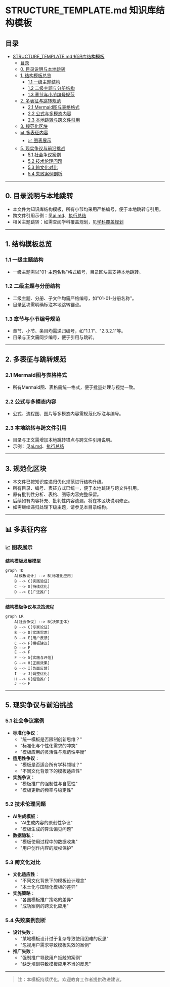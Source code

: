 # STRUCTURE_TEMPLATE.md 知识库结构模板

## 目录

- [STRUCTURE\_TEMPLATE.md 知识库结构模板](#structure_templatemd-知识库结构模板)
  - [目录](#目录)
  - [0. 目录说明与本地跳转](#0-目录说明与本地跳转)
  - [1. 结构模板总览](#1-结构模板总览)
    - [1.1 一级主题结构](#11-一级主题结构)
    - [1.2 二级主题与分册结构](#12-二级主题与分册结构)
    - [1.3 章节与小节编号规范](#13-章节与小节编号规范)
  - [2. 多表征与跳转规范](#2-多表征与跳转规范)
    - [2.1 Mermaid图与表格格式](#21-mermaid图与表格格式)
    - [2.2 公式与多模态内容](#22-公式与多模态内容)
    - [2.3 本地跳转与跨文件引用](#23-本地跳转与跨文件引用)
  - [3. 规范化区块](#3-规范化区块)
  - [📊 多表征内容](#📊-多表征内容)
    - [📈 图表展示](#📈-图表展示)
  - [5. 现实争议与前沿挑战](#5-现实争议与前沿挑战)
    - [5.1 社会争议案例](#51-社会争议案例)
    - [5.2 技术伦理问题](#52-技术伦理问题)
    - [5.3 跨文化对比](#53-跨文化对比)
    - [5.4 失败案例剖析](#54-失败案例剖析)

---

## 0. 目录说明与本地跳转

- 本文件为知识库结构模板，所有小节均采用严格编号，便于本地跳转与引用。
- 跨文件引用示例：见[ai.md](./ai.md)、[执行总结](./执行总结.md)
- 相关主题跳转：如需查阅学科覆盖规划，见[学科覆盖规划](./学科覆盖规划.md)

---

## 1. 结构模板总览

### 1.1 一级主题结构

- 一级主题需以"01-主题名称"格式编号，目录区块需支持本地跳转。

### 1.2 二级主题与分册结构

- 二级主题、分册、子文件均需严格编号，如"01-01-分册名称"。
- 目录区块需明确标注本地跳转锚点。

### 1.3 章节与小节编号规范

- 章节、小节、条目均需递归编号，如"1.1.1"、"2.3.2.1"等。
- 目录与正文需同步编号，便于引用与跳转。

---

## 2. 多表征与跳转规范

### 2.1 Mermaid图与表格格式

- 所有Mermaid图、表格需统一格式，便于批量处理与视觉一致。

### 2.2 公式与多模态内容

- 公式、流程图、图片等多模态内容需规范化标注与编号。

### 2.3 本地跳转与跨文件引用

- 目录与正文需增加本地跳转锚点与跨文件引用说明。
- 示例：见[ai.md](./ai.md)、[执行总结](./执行总结.md)

---

## 3. 规范化区块

- 本文件已按知识库递归优化规范进行结构升级。
- 所有目录、编号、表征方式已统一，便于本地跳转与跨文件引用。
- 原有批判性分析、表格、图等内容完整保留。
- 后续如有内容补充、批判性内容遗漏，将在本区块说明修正。
- 如需继续递归处理下级主题，请参见本目录结构。

---

## 📊 多表征内容

### 📈 图表展示

**结构模板发展模型**

```mermaid
graph TD
    A[模板设计] --> B[标准化应用]
    B --> C[实践验证]
    C --> D[持续优化]
    D --> E[广泛推广]
```

---

**结构模板争议与决策流程**

```mermaid
graph LR
    A[社会争议] --> B{决策主体}
    B --> C[专家论证]
    B --> D[实践需求]
    B --> E[用户反馈]
    C --> F[模板建议]
    D --> F
    E --> F
    F --> G{实施与评估}
    G --> H[正面效果]
    G --> I[负面反馈]
    I --> J[调整优化]
    H --> K[经验推广]
    J --> F
```

---

## 5. 现实争议与前沿挑战

### 5.1 社会争议案例

- **标准化争议**：
  - "统一模板是否限制创新思维？"
  - "标准化与个性化需求的冲突"
  - "模板应用的灵活性与规范性平衡"
- **适用性争议**：
  - "模板是否适合所有学科领域？"
  - "不同文化背景下的模板适应性"
- **实施争议**：
  - "模板推广的强制性与自愿性"
  - "模板更新的频率与稳定性"

### 5.2 技术伦理问题

- **AI生成模板**：
  - "AI生成内容的原创性争议"
  - "模板生成的算法偏见问题"
- **数据隐私**：
  - "模板使用过程中的数据收集"
  - "用户创作内容的版权保护"

### 5.3 跨文化对比

- **文化适应性**：
  - "不同文化背景下的模板设计理念"
  - "本土化与国际化模板的差异"
- **实施策略**：
  - "各国模板推广策略的差异"
  - "成功案例的跨文化应用"

### 5.4 失败案例剖析

- **设计失败**：
  - "某地模板设计过于复杂导致使用困难的反思"
  - "忽视用户需求导致模板失效的案例"
- **推广失败**：
  - "强制推广导致用户抵触的案例"
  - "缺乏培训导致模板应用不当的反思"

---

> 注：本模板持续优化，欢迎教育工作者提供改进建议。
